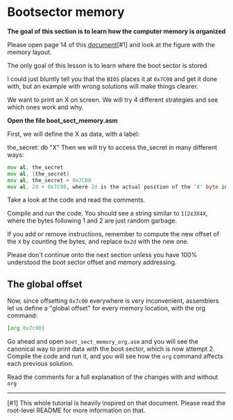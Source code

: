 # Bootsector memory

__The goal of this section is to learn how the computer memory is organized__

Please open page 14 of this [document](./os-dev.pdf)[#1]  and look at the figure with the memory layout.

The only goal of this lesson is to learn where the boot sector is stored

I could just bluntly tell you that the `BIOS` places it at `0x7C00` and get it done with, 
but an example with wrong solutions will make things clearer.

We want to print an X on screen. We will try 4 different strategies and see which ones work and why.

__Open the file boot_sect_memory.asm__

First, we will define the X as data, with a label:

the_secret:
    db "X"
Then we will try to access the_secret in many different ways:

```asm
mov al, the_secret
mov al, [the_secret]
mov al, the_secret + 0x7C00
mov al, 2d + 0x7C00, where 2d is the actual position of the 'X' byte in the binary
```

Take a look at the code and read the comments.

Compile and run the code. You should see a string similar to `1[2¢3X4X`, where the bytes following 1 and 2 are just random garbage.

If you add or remove instructions, remember to compute the new offset of the `X` by counting the bytes, and replace `0x2d` with the new one.

Please don't continue onto the next section unless you have 100% understood the boot sector offset and memory addressing.

## The global offset

Now, since offsetting `0x7c00` everywhere is very inconvenient, assemblers let us define a "global offset" for every memory location, with the org command:

```asm
[org 0x7c00]
```

Go ahead and open `boot_sect_memory_org.asm` and you will see the canonical way to print data with the boot sector, which is now attempt 2.
Compile the code and run it, and you will see how the `org` command affects each previous solution.

Read the comments for a full explanation of the changes with and without `org`

---

[#1] This whole tutorial is heavily inspired on that document. Please read the root-level README for more information on that.